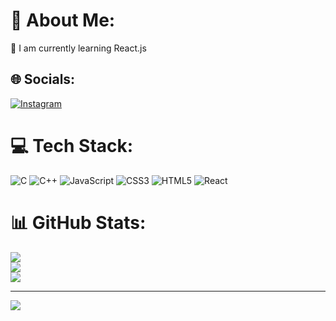 # 💫 About Me:
🌱 I am currently learning React.js


## 🌐 Socials:
[![Instagram](https://img.shields.io/badge/Instagram-%23E4405F.svg?logo=Instagram&logoColor=white)](https://instagram.com/rohitupadhhyay) 

# 💻 Tech Stack:
![C](https://img.shields.io/badge/c-%2300599C.svg?style=for-the-badge&logo=c&logoColor=white) ![C++](https://img.shields.io/badge/c++-%2300599C.svg?style=for-the-badge&logo=c%2B%2B&logoColor=white) ![JavaScript](https://img.shields.io/badge/javascript-%23323330.svg?style=for-the-badge&logo=javascript&logoColor=%23F7DF1E) ![CSS3](https://img.shields.io/badge/css3-%231572B6.svg?style=for-the-badge&logo=css3&logoColor=white) ![HTML5](https://img.shields.io/badge/html5-%23E34F26.svg?style=for-the-badge&logo=html5&logoColor=white) ![React](https://img.shields.io/badge/react-%2320232a.svg?style=for-the-badge&logo=react&logoColor=%2361DAFB)
# 📊 GitHub Stats:
![](https://github-readme-stats.vercel.app/api?username=rohitupadhhyay&theme=dark&hide_border=false&include_all_commits=true&count_private=false)<br/>
![](https://github-readme-streak-stats.herokuapp.com/?user=rohitupadhhyay&theme=dark&hide_border=false)<br/>
![](https://github-readme-stats.vercel.app/api/top-langs/?username=rohitupadhhyay&theme=dark&hide_border=false&include_all_commits=true&count_private=false&layout=compact)

---
[![](https://visitcount.itsvg.in/api?id=rohitupadhhyay&icon=0&color=0)](https://visitcount.itsvg.in)

<!-- Proudly created with GPRM ( https://gprm.itsvg.in ) -->
